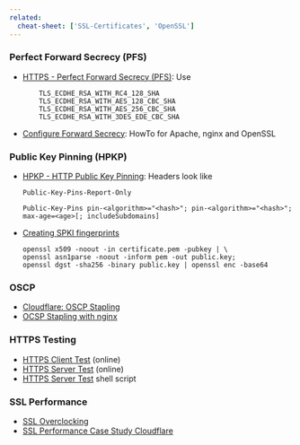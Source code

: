 ```yaml
---
related:
  cheat-sheet: ['SSL-Certificates', 'OpenSSL']
---
```


### Perfect Forward Secrecy (PFS)

-   [HTTPS - Perfect Forward Secrecy (PFS)](http://www.heise.de/security/artikel/Zukunftssicher-Verschluesseln-mit-Perfect-Forward-Secrecy-1923800.html):
    Use

            TLS_ECDHE_RSA_WITH_RC4_128_SHA
            TLS_ECDHE_RSA_WITH_AES_128_CBC_SHA
            TLS_ECDHE_RSA_WITH_AES_256_CBC_SHA
            TLS_ECDHE_RSA_WITH_3DES_EDE_CBC_SHA 

-   [Configure Forward Secrecy](https://community.qualys.com/blogs/securitylabs/2013/08/05/configuring-apache-nginx-and-openssl-for-forward-secrecy):
    HowTo for Apache, nginx and OpenSSL

### Public Key Pinning (HPKP)

-   [HPKP - HTTP Public Key Pinning](https://raymii.org/s/articles/HTTP_Public_Key_Pinning_Extension_HPKP.html):
    Headers look like

        Public-Key-Pins-Report-Only

        Public-Key-Pins pin-<algorithm>="<hash>"; pin-<algorithm>="<hash>"; max-age=<age>[; includeSubdomains]

-   [Creating SPKI fingerprints](https://raymii.org/s/articles/HTTP_Public_Key_Pinning_Extension_HPKP.html)

        openssl x509 -noout -in certificate.pem -pubkey | \
        openssl asn1parse -noout -inform pem -out public.key;
        openssl dgst -sha256 -binary public.key | openssl enc -base64

### OSCP

-   [Cloudflare: OSCP Stapling](https://blog.cloudflare.com/ocsp-stapling-how-cloudflare-just-made-ssl-30/)
-   [OCSP Stapling with nginx](https://raymii.org/s/tutorials/OCSP_Stapling_on_nginx.html)

### HTTPS Testing

-   [HTTPS Client Test](https://www.howsmyssl.com) (online)
-   [HTTPS Server Test](https://www.ssllabs.com/ssltest) (online)
-   [HTTPS Server Test](https://testssl.sh/) shell script

### SSL Performance

-   [SSL Overclocking](https://www.imperialviolet.org/2010/06/25/overclocking-ssl.html)
-   [SSL Performance Case Study Cloudflare](https://insouciant.org/tech/ssl-performance-case-study/)

